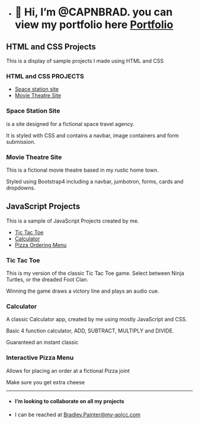 - <h1>👋 Hi, I’m @CAPNBRAD.  you can view my portfolio here <a href="https://capnbrad.github.io/index.html">Portfolio</a></h1>
<h2>HTML and CSS Projects</h2>

This is a display of sample projects I made using HTML and CSS

<h3> HTML and CSS PROJECTS</h3>

<ul>
  <li><a href="https://github.com/CAPNBRAD/HTML-and-CSS-Projects/blob/main/Project/index.html">Space station site</a></li>
  <li><a href="https://github.com/CAPNBRAD/HTML-and-CSS-Projects/blob/main/bootstrap4_project/academy_cinemas.html">Movie Theatre Site</a></li>
 </ul>
 
<h3> Space Station Site</h3>
 
 <p>is a site designed for a fictional space travel agency.</p>
 <p>It is styled with CSS and contains a navbar, image containers and form submission.</p>
 <h3>Movie Theatre Site</h3>
 
 <p>This is  a fictional movie theatre based in my rustic home town.</p>
 <p>Styled using Bootstrap4 including a navbar, jumbotron, forms, cards and dropdowns. </p>
 
 <h2>JavaScript Projects</h2>
 
 This is a sample of JavaScript Projects created by me.

 <ul>
  <li><a href="https://github.com/CAPNBRAD/Javascript/blob/main/tictactoe/tictactoe.html">Tic Tac Toe</a></li>
  <li><a href="https://github.com/CAPNBRAD/Javascript/blob/main/JavaScript%20Projects/calculator.html">Calculator</a></li>
  <li><a href="https://github.com/CAPNBRAD/Javascript/blob/main/Pizza_Project/Pizza.html">Pizza Ordering Menu</a></li></ul>
  
 <h3>Tic Tac Toe</h3>
 <p>This is my version of the classic Tic Tac Toe game. Select between Ninja Turtles, or the dreaded Foot Clan.</p>
 <p>Winning the game draws a victory line and plays an audio cue.</p>
 <h3>Calculator</h3>
 <p>A classic Calculator app, created by me using mostly JavaScript and CSS.</p>
 <p>Basic 4 function calculator, ADD, SUBTRACT, MULTIPLY and DIVIDE.</p> 
 <p>Guaranteed an instant classic</p>
 <h3>Interactive Pizza Menu</h3>
 <p>Allows for placing an order at a fictional Pizza joint</p>
 <p>Make sure you get extra cheese</p><hr>
  
  
 


- <h4> I’m looking to collaborate on all my projects
-  I can be reached at Bradley.Painter@my-aolcc.com</h4>

<!---
CAPNBRAD/CAPNBRAD is a ✨ special ✨ repository because its `README.md` (this file) appears on your GitHub profile.
You can click the Preview link to take a look at your changes.
--->
